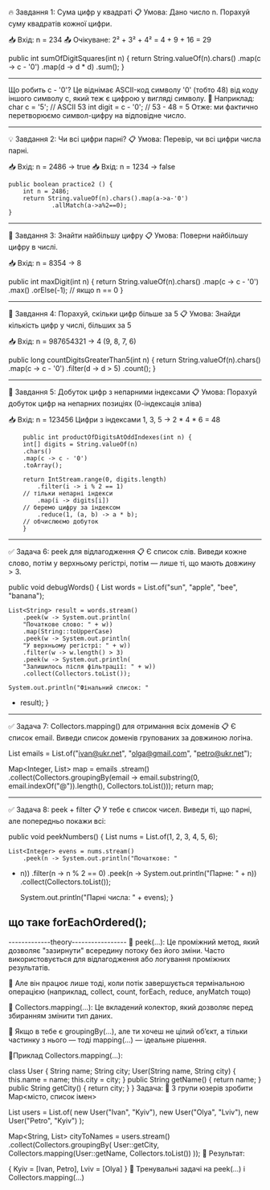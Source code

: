 🔥 Завдання 1: Сума цифр у квадраті
📋 Умова:
Дано число n. Порахуй суму квадратів кожної цифри.

📥 Вхід: n = 234
📤 Очікуване: 2² + 3² + 4² = 4 + 9 + 16 = 29

public int sumOfDigitSquares(int n) {
return String.valueOf(n).chars()
.map(c -> c - '0')
.map(d -> d * d)
.sum();
}
*********************
Що робить c - '0'?
Це віднімає ASCII-код символу '0' (тобто 48)
від коду іншого символу c, який теж є цифрою
у вигляді символу.
🔧 Наприклад:
char c = '5';         // ASCII 53
int digit = c - '0';  // 53 - 48 = 5
Отже: ми фактично перетворюємо 
символ-цифру на відповідне число.
 
------------------------------------------

💡 Завдання 2: Чи всі цифри парні?
📋 Умова:
Перевір, чи всі цифри числа парні.

📥 Вхід: n = 2486 → true
📥 Вхід: n = 1234 → false

    public boolean practice2 () {
        int n = 2486;
        return String.valueOf(n).chars().map(a->a-'0')
                .allMatch(a->a%2==0);
    }
-----------------------------------------

🌟 Завдання 3: Знайти найбільшу цифру
📋 Умова:
Поверни найбільшу цифру в числі.

📥 Вхід: n = 8354 → 8

public int maxDigit(int n) {
return String.valueOf(n).chars()
.map(c -> c - '0')
.max()
.orElse(-1); // якщо n == 0
}

-----------------------------------------------

🧪 Завдання 4: Порахуй, скільки цифр більше за 5
📋 Умова:
Знайди кількість цифр у числі, більших за 5

📥 Вхід: n = 987654321 → 4 (9, 8, 7, 6)

public long countDigitsGreaterThan5(int n) {
return String.valueOf(n).chars()
.map(c -> c - '0')
.filter(d -> d > 5)
.count();
}

------------------------------------------------

🔮 Завдання 5: Добуток цифр з непарними індексами
📋 Умова:
Порахуй добуток цифр на непарних
позиціях (0-індексація зліва)

📥 Вхід: n = 123456
Цифри з індексами 1, 3, 5 → 2 * 4 * 6 = 48


        public int productOfDigitsAtOddIndexes(int n) {
        int[] digits = String.valueOf(n)
        .chars()
        .map(c -> c - '0')
        .toArray();

        return IntStream.range(0, digits.length)
            .filter(i -> i % 2 == 1)       
        // тільки непарні індекси
            .map(i -> digits[i])          
        // беремо цифру за індексом
            .reduce(1, (a, b) -> a * b);  
        // обчислюємо добуток
        }

-----------------------------------------------

✅ Задача 6: peek для відлагодження
📋 Є список слів. Виведи кожне слово,
потім у верхньому регістрі, потім — лише ті,
що мають довжину > 3.

public void debugWords() {
List<String> words = List.of("sun", "apple",
"bee", "banana");

    List<String> result = words.stream()
        .peek(w -> System.out.println(
        "Початкове слово: " + w))
        .map(String::toUpperCase)
        .peek(w -> System.out.println(
        "У верхньому регістрі: " + w))
        .filter(w -> w.length() > 3)
        .peek(w -> System.out.println(
        "Залишилось після фільтрації: " + w))
        .collect(Collectors.toList());

    System.out.println("Фінальний список: "
+ result);
}

--------------------------------------------

✅ Задача 7: Collectors.mapping() для 
отримання всіх доменів
📋 Є список email. Виведи список доменів 
групованих за довжиною логіна.

List<String> emails = List.of("ivan@ukr.net",
"olga@gmail.com", "petro@ukr.net");

Map<Integer, List<String>> map = emails
.stream()
.collect(Collectors.groupingBy(email ->
email.substring(0, email.indexOf("@")).length(),
Collectors.toList()));
return map;

-----------------------------------------------

✅ Задача 8: peek + filter
📋 У тебе є список чисел. Виведи ті, що парні, 
але попередньо покажи всі:

public void peekNumbers() {
List<Integer> nums = List.of(1, 2, 3, 4, 5, 6);

    List<Integer> evens = nums.stream()
        .peek(n -> System.out.println("Початкове: "
+ n))
        .filter(n -> n % 2 == 0)
        .peek(n -> System.out.println("Парне: " + n))
        .collect(Collectors.toList());

    System.out.println("Парні числа: " + evens);
}

що таке forEachOrdered();
-

-------------theory-----------------
🔎 peek(...):
Це проміжний метод, який дозволяє "зазирнути" 
всередину потоку без його зміни. 
Часто використовується для відлагодження 
або логування проміжних результатів.

🧠 Але він працює лише тоді, коли потік 
завершується термінальною операцією 
(наприклад, collect, count, 
forEach, reduce, anyMatch тощо)

🔎 Collectors.mapping(...):
Це вкладений колектор, який дозволяє 
перед збиранням змінити тип даних.

💬 Якщо в тебе є groupingBy(...), 
але ти хочеш не цілий об’єкт, 
а тільки частинку з нього — 
тоді mapping(...) — ідеальне рішення.

🔹Приклад Collectors.mapping(...):

class User {
String name;
String city;
User(String name, String city) {
this.name = name;
this.city = city;
}
public String getName() { return name; }
public String getCity() { return city; }
}
Задача:
🔸 З групи юзерів зробити Map<місто, список імен>

List<User> users = List.of(
new User("Ivan", "Kyiv"),
new User("Olya", "Lviv"),
new User("Petro", "Kyiv")
);

Map<String, List<String>> cityToNames = 
users.stream()
.collect(Collectors.groupingBy(
User::getCity,
Collectors.mapping(User::getName, 
Collectors.toList())
));
🎯 Результат:

{
Kyiv = [Ivan, Petro],
Lviv = [Olya]
}
🧪 Тренувальні задачі на peek(...) і 
Collectors.mapping(...)
